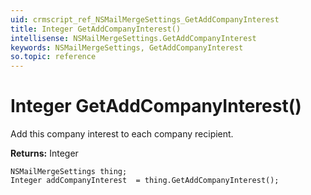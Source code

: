 ```yaml
---
uid: crmscript_ref_NSMailMergeSettings_GetAddCompanyInterest
title: Integer GetAddCompanyInterest()
intellisense: NSMailMergeSettings.GetAddCompanyInterest
keywords: NSMailMergeSettings, GetAddCompanyInterest
so.topic: reference
---
```


# Integer GetAddCompanyInterest()

Add this company interest to each company recipient.

**Returns:** Integer

```crmscript
NSMailMergeSettings thing;
Integer addCompanyInterest  = thing.GetAddCompanyInterest();
```

